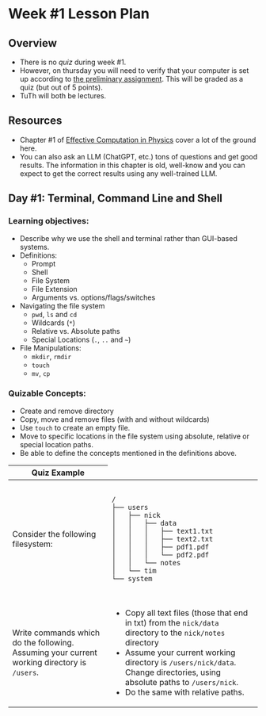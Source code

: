 # Week #1 Lesson Plan

## Overview
* There is no _quiz_ during week \#1.
* However, on thursday you will need to verify that your computer is set up according to [the preliminary assignment](../assignments/prelims.md). This will be graded as a quiz (but out of 5 points).
* TuTh will both be lectures.

## Resources
* Chapter \#1 of [Effective Computation in Physics](http://lilith.fisica.ufmg.br/~dickman/transfers/comp/textos/Effective%20Computation%20in%20Physics%20(Python).pdf) cover a lot of the ground here. 
* You can also ask an LLM (ChatGPT, etc.) tons of questions and get good results. The information in this chapter is old, well-know and you can expect to get the correct results using any well-trained LLM.

## Day #1: Terminal, Command Line and Shell

### Learning objectives:

* Describe why we use the shell and terminal rather than GUI-based systems.
* Definitions:
  * Prompt
  * Shell
  * File System
  * File Extension
  * Arguments vs. options/flags/switches 
* Navigating the file system
  * `pwd`, `ls` and `cd`
  * Wildcards (`*`)
  * Relative vs. Absolute paths
  * Special Locations (`.`, `..` and `~`)
* File Manipulations:
  * `mkdir`,  `rmdir`
  * `touch`
  * `mv`, `cp`

### Quizable Concepts:

* Create and remove directory
* Copy, move and remove files (with and without wildcards)
* Use `touch` to create an empty file.
* Move to specific locations in the file system using absolute, relative or special location paths.
* Be able to define the concepts mentioned in the definitions above.

<table>
    <thead>
        <tr>
            <th>Quiz Example</th>
        </tr>
    </thead>
    <tbody>
        <tr>
        <td>Consider the following filesystem:
        </td>
            <td>
                <pre><code>
/
├── users
│   ├── nick
│   │   ├── data
│   │   │   ├── text1.txt
│   │   │   ├── text2.txt
│   │   │   ├── pdf1.pdf
│   │   │   └── pdf2.pdf
│   │   └── notes
│   └── tim
└── system
                </code></pre>
        </td>
        <tr>
        <td>
        Write commands which do the following. Assuming your current working directory is <code>/users</code>.
        </td>
        <td>
        <ul>
        <li>Copy all text files (those that end in txt) from the <code>nick/data</code> directory to the <code>nick/notes</code> directory
        </li>
        <li>Assume your current working directory is <code>/users/nick/data</code>. Change directories, using absolute paths to <code>/users/nick</code>.
        </li>
        <li>Do the same with relative paths.
        </ul>
        </td>
        </tr>
        
</table>



